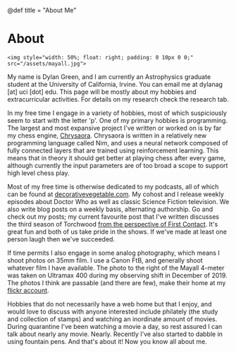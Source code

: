 @def title = "About Me"

# About

~~~
<img style="width: 50%; float: right; padding: 0 10px 0 0;" src="/assets/mayall.jpg">
~~~

My name is Dylan Green, and I am currently an Astrophysics graduate student at
the University of California, Irvine. You can email me at dylanag [at] uci [dot] edu.
This page will be mostly about my hobbies and extracurricular activities.
For details on my research check the research tab.

In my free time I engage in a variety of hobbies, most of which suspiciously
seem to start with the letter 'p'. One of my primary hobbies is programming.
The largest and most expansive project I've written or worked on is by far my
chess engine, [Chrysaora](https://github.com/dylanagreen/chrysaora).
Chrysaora is written in a relatively new programming
language called Nim, and uses a neural network composed of fully connected
layers that are trained using reinforcement learning. This means that in theory
it should get better at playing chess after every game, although currently the
input parameters are of too broad a scope to support high level chess play.

Most of my free time is otherwise dedicated to my podcasts, all of which can
be found at [decorativevegetable.com](http://decorativevegetable.com/).
My cohost and I release weekly episodes
about Doctor Who as well as classic Science Fiction television.
We also write blog posts on a weekly basis, alternating authorship.
Go and check out my posts; my current favourite post that I've written
discusses the third season of Torchwood [from the perspective of First Contact](http://decorativevegetable.com/blog/children-of-earth-and-the-first-contact-archetype/).
It's great fun and both of us take pride in the shows. If we've made at least
one person laugh then we've succeeded.

If time permits I also engage in some analog photography, which means I shoot
photos on 35mm film. I use a Canon FtB, and generally shoot whatever film I
have available. The photo to the right of the Mayall 4-meter was taken on
Ultramax 400 during my observing shift in December of 2019.
The photos I think are passable (and there are few), make their home at my
[flickr account](https://www.flickr.com/photos/185938877@N04/).

Hobbies that do not necessarily have a web home but that I enjoy, and would
love to discuss with anyone interested include philately (the study and
collection of stamps) and watching an inordinate amount of movies.
During quarantine I've been watching a movie a day, so rest assured I can
talk about nearly any movie. Nearly. Recently I've also started to dabble in
using fountain pens. And that's about it! Now you know all about me.